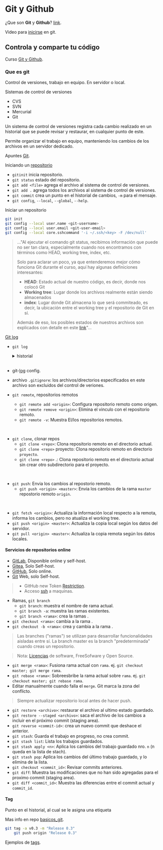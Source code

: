 # Git y Github

¿Que son **Git** y **Github**?
[link](https://www.aluracursos.com/blog/git-y-github-que-son-y-primeros-pasos).

Video para [inicirse](https://www.youtube.com/watch?v=-LmFK6skG7s) en git.

## Controla y comparte tu código

Curso [Git y Github](https://app.aluracursos.com/course/git-github-control-version).

### Que es git

Control de versiones, trabajo en equipo. En servidor o local.

Sistemas de control de versiones

- CVS
- SVN
- Mercurial
- Git

Un sistema de control de versiones registra cada cambio realizado en un historial
que se puede revisar y restaurar, en cualquier punto de este.

Permite organizar el trabajo en equipo,
manteniendo los cambios de los archivos en un servidor dedicado.

Apuntes [Git](https://gitea.kickto.net/devfzn/basicos_git/wiki/).

Iniciando un
[repositorio](https://www.aluracursos.com/blog/iniciando-repositorio-con-git)

- `gitinit` inicia repositorio.
- `git status` estado del repositorio.
- `git add <file>` agrega el archivo al sistema de control de versiones.
- `git add .` agrega todos los archivos al sistema de control de versiones.
- `git commit` crea un punto en el historial de cambios, `-m` para el mensaje.
- `git config`, `--local`, `--global`, `--help`.

Iniciar un repositorio

```sh
git init
git config --local user.name <git-username>
git config --local user.email <git-user-email>
git config --local core.sshcommand '-i ~/.ssh/<key> -F /dev/null'
```

> ..."Al ejecutar el comando git status, recibimos información que puede no ser
tan clara, especialmente cuando nos encontramos con términos como HEAD, working
tree, index, etc.
>  
>Solo para aclarar un poco, ya que entenderemos mejor cómo funciona Git durante
el curso, aquí hay algunas definiciones interesantes:
>
> - **HEAD**: Estado actual de nuestro código, es decir, donde nos colocó Git
> - **Working tree**: Lugar donde los archivos realmente están siendo almacenados
> - **index**: Lugar donde Git almacena lo que será commiteado, es decir,
la ubicación entre el working tree y el repositorio de Git en sí.
>
> Además de eso, los posibles estados de nuestros archivos son explicados con
detalle en este
[link](https://git-scm.com/book/es/v2/Fundamentos-de-Git-Guardando-cambios-en-el-Repositorio)"...

[Git log](https://gitea.kickto.net/devfzn/basicos_git/wiki/Comandos-Basicos-Git#user-content-log)

- `git log`

    <details><summary markdown="span">historial</summary>

    ```sh
    commit 7eb3ca2b356ab72fcb6d3cdd378f6e4ea86f7fcc (HEAD -> master, origin/master)
    Author: devfzn <dev_fzn@proton.me>
    Date:   Thu Apr 13 21:31:07 2023 -0400

        HTML5 y CSS3 pt. 4: Avanzando en CSS 06
        
        Diseño responsivo - fin del curso.

    commit bb393c6e7349af7da65806aa1743545734228227
    Author: devfzn <dev_fzn@proton.me>
    Date:   Thu Apr 13 18:59:51 2023 -0400

        HTML5 y CSS3 pt. 4: Avanzando en CSS 05
        
        Uso de: opacity, box-shadow, text-shadow.
        Selección de colores RGB y RGBA.

    commit 17d1a78e5f9f8012826b0bc68785c410018601c4
    Author: devfzn <dev_fzn@proton.me>
    Date:   Thu Apr 13 15:52:25 2023 -0400

        HTML5 y CSS3 pt. 4: Avanzando en CSS 04
        
        Selectores avanzados css.
        Cálculos con css y medidas proporcionales.

    commit e28f9798705280a2a2e37a9f5556edd1815b31d5
    Author: devfzn <dev_fzn@proton.me>
    Date:   Thu Apr 13 14:22:10 2023 -0400

        HTML5 y CSS3 pt. 4: Avanzando en CSS 03
        
        Mejora de semantica con nuevos divisores 'div', uso de mas pseudo-clases css,
        background degaradado, uso de mas pseudo-elementos.

    commit edfb89ab04aa43227cafb07f796eeb6cec53c53c
    Author: devfzn <dev_fzn@proton.me>
    Date:   Thu Apr 13 13:05:29 2023 -0400

        HTML5 y CSS3 pt. 4: Avanzando en CSS 02
        
        Uso de fuente externa google font; map & video embedded.

    commit ee5b469838f175e2f16e100a381861b800bad4c3
    Author: devfzn <dev_fzn@proton.me>
    Date:   Wed Apr 12 22:33:32 2023 -0400

        HTML5 y CSS3 pt. 4: Avanzando en CSS 01
        
        Ajustes de página para usar estilo 'style.css'.
        Medidas proporcionales CSS con 'em'.
        propiedad 'float' y 'clear'.
    ```

    </details><br/>

- git-[log](https://devhints.io/git-log) config.
- archivo `.gitignore`: los archivos/directorios especificados en este archivo
son excluidos del control de veriones.
- `git remote`, repositorios remotos
    - `git remote add <origin>`: Configura repositorio remoto como origen.
    - `git remote remove <origin>`: Elimina el vinculo con el repositorio remoto.
    - `git remote -v`: Muestra El/los repositorios remotos.

<br/>

- `git clone`, clonar repos
    - `git clone <repo>`: Clona repositorio remoto en el directorio actual.
    - `git clone <repo>` proyecto: Clona repositorio remoto en directorio `proyecto`.
    - `git clone <repo>` .: Clona repositorio remoto en el directorio actual sin
    crear otro subdirectorio para el proyecto.

<br/>

- `git push`: Envia los cambios al repostorio remoto.
    - `git push <origin> <master>`: Envia los cambios de la rama `master`
    repostorio remoto `origin`.

<br/>

- `git fetch <origin>`: Actualiza la información local respecto a la remota,
informa los cambios, pero no atualiza el working tree.
- `git push <origin> <master>`: Actualiza la copia local según los datos del servidor.
- `git pull <origin> <master>`: Actualiza la copia remota según los datos locales.

#### Servicios de repositorios online

- [GitLab](https://gitlab.com), Disponible online y self-host.
- [Gitea](https://gitea.io), Solo Self-host.
- [GitHub](https://github.com), Solo online.
- [Git](https://git-scm.com/docs/gitweb) Web, solo Self-host.

> - GitHub new Token [Restriction](https://www.aluracursos.com/blog/exigendia-autenticacion-por-token).
> - Acceso [ssh](https://www.aluracursos.com/blog/ssh-acceso-remoto-a-servidores) a maquinas.

- Ramas, `git branch`
    - `git branch`: muestra el nombre de rama actual.
    - `git branch -a`: muestra las ramas existentes.
    - `git branch <rama>`: crea la ramas <rama>.
- `git checkout <rama>`: cambia a la rama <rama>.
- `git checkout -b <rama>`: crea y cambia a la rama <rama>.

> Las branches ("ramas") se utilizan para desarrollar funcionalidades aisladas
entre sí. La branch master es la branch "predeterminada" cuando creas un
repositorio.

> Nota: [Licencias](https://www.aluracursos.com/blog/open-source-una-breve-introduccion)
de software, FreeSofware y Open Source.

- `git merge <rama>`: Fusiona rama actual con `rama`. ej.
`git checkout master; git merge rama`.
- `git rebase <rama>`: Sobreesbribe la rama actual sobre `rama`. ej.
`git checkout master; git rebase rama`.
- Editar manualmente cuando falla el `merge`. Git marca la zona del conflicto.

> Siempre actualizar repositorio local antes de hacer push.

- `git restore <archivo>`: restaurar el archivo al ultimo estado guardado.
- `git restore --staged <archivo>`: saca el archivo de los cambios a incluir en
el próximo commit (staging area).
- `git reverse <commit-id>`: crea un nuevo commit que deshace el anterior.
- `git stash`: Guarda el trabajo en progreso, no crea commit.
- `git stash list`: Lista los trabajos guardados.
- `git stash apply <n>`: Aplica los cambios del trabajo guardado nro. `n`
(n queda en la lista de stach).
- `git stash pop`: Aplica los cambios del último trabajo guardado, y lo elimina
de la lista.
- `git checkout <commit_id>`: Revisar commits anteriores.
- `git diff`: Muestra las modificaciones que no han sido agregadas para el
proximo commit (staging area).
- `git diff <commit_id>`: Muestra las diferencias entre el commit actual y `commit_id`.

#### Tag

Punto en el historial, al cual se le asigna una etiqueta

Mas info en repo
[basicos_git](https://gitea.kickto.net/devfzn/basicos_git/wiki/Administracion-de-Proyecto#tags).

```sh
git tag -a v0.3 -m "Release 0.3"
    git push origin "Release 0.3"
```

Ejemplos de [tags](https://gitea.kickto.net/SyDeVoS/Caldera-ino/tags).
